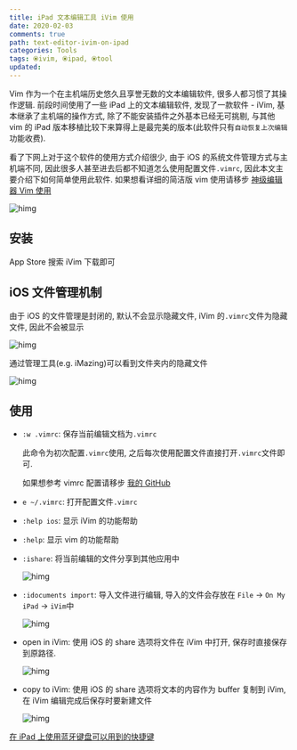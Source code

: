 ```yaml
---
title: iPad 文本编辑工具 iVim 使用
date: 2020-02-03
comments: true
path: text-editor-ivim-on-ipad
categories: Tools
tags: ⦿ivim, ⦿ipad, ⦿tool
updated:
---
```


Vim 作为一个在主机端历史悠久且享誉无数的文本编辑软件, 很多人都习惯了其操作逻辑. 前段时间使用了一些 iPad 上的文本编辑软件, 发现了一款软件 - iVim, 基本继承了主机端的操作方式, 除了不能安装插件之外基本已经无可挑剔, 与其他 vim 的 iPad 版本移植比较下来算得上是最完美的版本(此软件只有`自动恢复上次编辑`功能收费).

看了下网上对于这个软件的使用方式介绍很少, 由于 iOS 的系统文件管理方式与主机端不同, 因此很多人甚至进去后都不知道怎么使用配置文件`.vimrc`, 因此本文主要介绍下如何简单使用此软件. 如果想看详细的简洁版 vim 使用请移步 [神级编辑器 Vim 使用](https://www.hanleylee.com/usage-of-vim-editor.html)

![himg](https://a.hanleylee.com/HKMS/2020-02-03-main.png?x-oss-process=style/WaMa)

<!-- more -->

## 安装

App Store 搜索 iVim 下载即可

## iOS 文件管理机制

由于 iOS 的文件管理是封闭的, 默认不会显示隐藏文件, iVim 的`.vimrc`文件为隐藏文件, 因此不会被显示

![himg](https://a.hanleylee.com/HKMS/2020-02-03-hidden%20vimrc.gif)

通过管理工具(e.g. iMazing)可以看到文件夹内的隐藏文件

![himg](https://a.hanleylee.com/HKMS/2020-02-03-imazing%20show.png?x-oss-process=style/WaMa)

## 使用

- `:w .vimrc`: 保存当前编辑文档为`.vimrc`

    此命令为初次配置`.vimrc`使用, 之后每次使用配置文件直接打开`.vimrc`文件即可.

    如果想参考 vimrc 配置请移步 [我的 GitHub](https://github.com/HanleyLee/Config)

- `e ~/.vimrc`: 打开配置文件`.vimrc`

- `:help ios`: 显示 iVim 的功能帮助

- `:help`: 显示 vim 的功能帮助

- `:ishare`: 将当前编辑的文件分享到其他应用中

    ![himg](https://a.hanleylee.com/HKMS/2020-02-03-ishare.gif)

- `:idocuments import`: 导入文件进行编辑, 导入的文件会存放在 `File` → `On My iPad` → `iVim`中

    ![himg](https://a.hanleylee.com/HKMS/2020-02-03-idocuments%20import.gif)

- open in iVim: 使用 iOS 的 share 选项将文件在 iVim 中打开, 保存时直接保存到原路径.

    ![himg](https://a.hanleylee.com/HKMS/2020-02-03-open%20in%20iVim.gif)

- copy to iVim: 使用 iOS 的 share 选项将文本的内容作为 buffer 复制到 iVim, 在 iVim 编辑完成后保存时要新建文件

    ![himg](https://a.hanleylee.com/HKMS/2020-02-03-copy%20to%20iVim.gif)

[在 iPad 上使用蓝牙键盘可以用到的快捷键](https://www.hanleylee.com/shortcut-of-bluetooth-keyboard-on-ipad.html)
